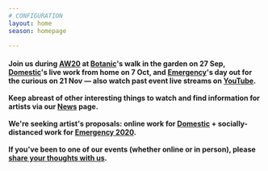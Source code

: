 ```yaml
---
# CONFIGURATION
layout: home
season: homepage

---
```

#### Join us during [AW20](/current/2020-autumnwinter) at [Botanic](/current/2020-autumnwinter/botanic)'s walk in the garden on 27 Sep, [Domestic](/current/2020-domestic)'s live work from home on 7 Oct, and [Emergency](/current/2020-emergency)'s day out for the curious on 21 Nov — also watch past event live streams on <a href="http://bit.ly/YTwarnmcr" target="_blank">YouTube</a>.<br><br>Keep abreast of other interesting things to watch and find information for artists via our [News](/news) page.<br><br>We're seeking artist's proposals: online work for [Domestic](/hab/domestic) + socially-distanced work for [Emergency 2020](/hab/emergency).<br><br>If you've been to one of our events (whether online or in person), please <a href="http://bit.ly/warnmcrfeedback" target="_blank">share your thoughts with us</a>.
